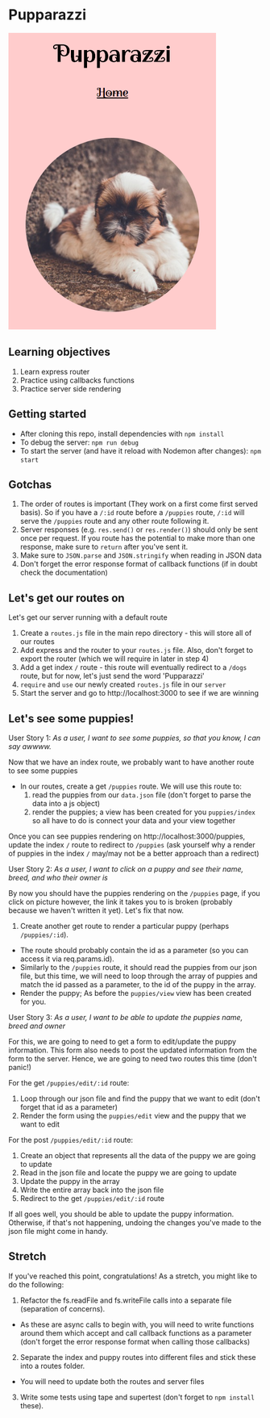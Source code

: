 # Pupparazzi

![](screenshot.png)

## Learning objectives

1. Learn express router
2. Practice using callbacks functions
3. Practice server side rendering

## Getting started

* After cloning this repo, install dependencies with `npm install`
* To debug the server: `npm run debug`
* To start the server (and have it reload with Nodemon after changes): `npm start`

## Gotchas

1. The order of routes is important (They work on a first come first served basis). So if you have a `/:id` route before a `/puppies` route, `/:id` will serve the `/puppies` route and any other route following it.
2. Server responses (e.g. `res.send()` or `res.render()`) should only be sent once per request. If you route has the potential to make more than one response, make sure to `return` after you've sent it.
3. Make sure to `JSON.parse` and `JSON.stringify` when reading in JSON data
4. Don't forget the error response format of callback functions (if in doubt check the documentation)

## Let's get our routes on

Let's get our server running with a default route

1. Create a `routes.js` file in the main repo directory - this will store all of our routes
2. Add express and the router to your `routes.js` file. Also, don't forget to export the router (which we will require in later in step 4)
3. Add a get index `/` route - this route will eventually redirect to a `/dogs` route, but for now, let's just send the word 'Pupparazzi'
4. `require` and `use` our newly created `routes.js` file in our `server`
5. Start the server and go to http://localhost:3000 to see if we are winning

## Let's see some puppies!

User Story 1: *As a user, I want to see some puppies, so that you know, I can say awwww.*

Now that we have an index route, we probably want to have another route to see some puppies

- In our routes, create a get `/puppies` route. We will use this route to:
  1. read the puppies from our `data.json` file (don't forget to parse the data into a js object)
  2. render the puppies; a view has been created for you `puppies/index` so all have to do is connect your data and your view together

Once you can see puppies rendering on http://localhost:3000/puppies, update the index `/` route to redirect to `/puppies` (ask yourself why a render of puppies in the index `/` may/may not be a better approach than a redirect)
  
User Story 2: *As a user, I want to click on a puppy and see their name, breed, and who their owner is*

By now you should have the puppies rendering on the `/puppies` page, if you click on picture however, the link it takes you to is broken (probably because we haven't written it yet). Let's fix that now.

  1. Create another get route to render a particular puppy (perhaps `/puppies/:id`).
  - The route should probably contain the id as a parameter (so you can access it via req.params.id).
  - Similarly to the `/puppies` route, it should read the puppies from our json file, but this time, we will need to loop through the array of puppies and match the id passed as a parameter, to the id of the puppy in the array.
  - Render the puppy; As before the `puppies/view` view has been created for you.

User Story 3: *As a user, I want to be able to update the puppies name, breed and owner*

For this, we are going to need to get a form to edit/update the puppy information. This form also needs to post the updated information from the form to the server. Hence, we are going to need two routes this time (don't panic!)

For the get `/puppies/edit/:id` route:
  1. Loop through our json file and find the puppy that we want to edit (don't forget that id as a parameter)
  2. Render the form using the `puppies/edit` view and the puppy that we want to edit
  
For the post `/puppies/edit/:id` route:
  1. Create an object that represents all the data of the puppy we are going to update
  2. Read in the json file and locate the puppy we are going to update
  3. Update the puppy in the array
  4. Write the entire array back into the json file
  5. Redirect to the get `/puppies/edit/:id` route

If all goes well, you should be able to update the puppy information. Otherwise, if that's not happening, undoing the changes you've made to the json file might come in handy.

## Stretch

If you've reached this point, congratulations! As a stretch, you might like to do the following:

1. Refactor the fs.readFile and fs.writeFile calls into a separate file (separation of concerns). 
  - As these are async calls to begin with, you will need to write functions around them which accept and call callback functions as a parameter (don't forget the error response format when calling those callbacks)
2. Separate the index and puppy routes into different files and stick these into a routes folder.
  - You will need to update both the routes and server files
3. Write some tests using tape and supertest (don't forget to `npm install` these).
